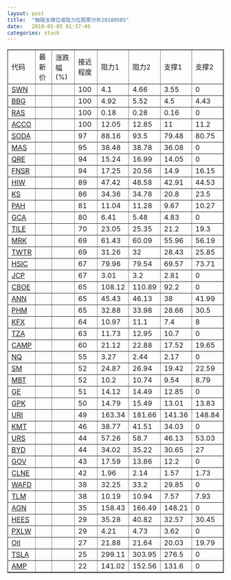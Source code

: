 ```yaml
---
layout: post
title:  "触碰支撑位或阻力位股票分析20180505"
date:   2018-05-05 01:37:49
categories: stock
---
```

<script type="text/javascript">
var stockList = []
stockList.push('gb_swn');
stockList.push('gb_bbg');
stockList.push('gb_ras');
stockList.push('gb_acco');
stockList.push('gb_soda');
stockList.push('gb_mas');
stockList.push('gb_qre');
stockList.push('gb_fnsr');
stockList.push('gb_hiw');
stockList.push('gb_ks');
stockList.push('gb_pah');
stockList.push('gb_gca');
stockList.push('gb_tile');
stockList.push('gb_mrk');
stockList.push('gb_twtr');
stockList.push('gb_hsic');
stockList.push('gb_jcp');
stockList.push('gb_cboe');
stockList.push('gb_ann');
stockList.push('gb_phm');
stockList.push('gb_kfx');
stockList.push('gb_tza');
stockList.push('gb_camp');
stockList.push('gb_nq');
stockList.push('gb_sm');
stockList.push('gb_mbt');
stockList.push('gb_ge');
stockList.push('gb_gpk');
stockList.push('gb_uri');
stockList.push('gb_kmt');
stockList.push('gb_urs');
stockList.push('gb_byd');
stockList.push('gb_gov');
stockList.push('gb_clne');
stockList.push('gb_wafd');
stockList.push('gb_tlm');
stockList.push('gb_agn');
stockList.push('gb_hees');
stockList.push('gb_pxlw');
stockList.push('gb_oii');
stockList.push('gb_tsla');
stockList.push('gb_amp');
</script>
<table border="1">
 <tr>
 <td>代码</td>
 <td>最新价</td>
 <td>涨跌幅(%)</td>
 <td>接近程度</td>
 <td>阻力1</td>
 <td>阻力2</td>
 <td>支撑1</td>
 <td>支撑2</td>
</tr>
  <tr id="swn" class="red">
  <td><a href="http://stock.finance.sina.com.cn/usstock/quotes/SWN.html" target="_blank">SWN</a></td><td></td><td></td><td>100</td><td>4.1</td><td>4.66</td><td>3.55</td><td>0</td></tr>
  <tr id="bbg" class="red">
  <td><a href="http://stock.finance.sina.com.cn/usstock/quotes/BBG.html" target="_blank">BBG</a></td><td></td><td></td><td>100</td><td>4.92</td><td>5.52</td><td>4.5</td><td>4.43</td></tr>
  <tr id="ras" class="red">
  <td><a href="http://stock.finance.sina.com.cn/usstock/quotes/RAS.html" target="_blank">RAS</a></td><td></td><td></td><td>100</td><td>0.18</td><td>0.28</td><td>0.16</td><td>0</td></tr>
  <tr id="acco" class="red">
  <td><a href="http://stock.finance.sina.com.cn/usstock/quotes/ACCO.html" target="_blank">ACCO</a></td><td></td><td></td><td>100</td><td>12.05</td><td>12.85</td><td>11</td><td>11.2</td></tr>
  <tr id="soda" class="red">
  <td><a href="http://stock.finance.sina.com.cn/usstock/quotes/SODA.html" target="_blank">SODA</a></td><td></td><td></td><td>97</td><td>88.16</td><td>93.5</td><td>79.48</td><td>80.75</td></tr>
  <tr id="mas" class="red">
  <td><a href="http://stock.finance.sina.com.cn/usstock/quotes/MAS.html" target="_blank">MAS</a></td><td></td><td></td><td>95</td><td>38.48</td><td>38.78</td><td>36.08</td><td>0</td></tr>
  <tr id="qre" class="red">
  <td><a href="http://stock.finance.sina.com.cn/usstock/quotes/QRE.html" target="_blank">QRE</a></td><td></td><td></td><td>94</td><td>15.24</td><td>16.99</td><td>14.05</td><td>0</td></tr>
  <tr id="fnsr" class="green">
  <td><a href="http://stock.finance.sina.com.cn/usstock/quotes/FNSR.html" target="_blank">FNSR</a></td><td></td><td></td><td>94</td><td>17.25</td><td>20.56</td><td>14.9</td><td>16.15</td></tr>
  <tr id="hiw" class="green">
  <td><a href="http://stock.finance.sina.com.cn/usstock/quotes/HIW.html" target="_blank">HIW</a></td><td></td><td></td><td>89</td><td>47.42</td><td>48.58</td><td>42.91</td><td>44.53</td></tr>
  <tr id="ks" class="red">
  <td><a href="http://stock.finance.sina.com.cn/usstock/quotes/KS.html" target="_blank">KS</a></td><td></td><td></td><td>86</td><td>34.36</td><td>34.78</td><td>20.8</td><td>23.5</td></tr>
  <tr id="pah" class="green">
  <td><a href="http://stock.finance.sina.com.cn/usstock/quotes/PAH.html" target="_blank">PAH</a></td><td></td><td></td><td>81</td><td>11.04</td><td>11.28</td><td>9.67</td><td>10.27</td></tr>
  <tr id="gca" class="green">
  <td><a href="http://stock.finance.sina.com.cn/usstock/quotes/GCA.html" target="_blank">GCA</a></td><td></td><td></td><td>80</td><td>6.41</td><td>5.48</td><td>4.83</td><td>0</td></tr>
  <tr id="tile" class="red">
  <td><a href="http://stock.finance.sina.com.cn/usstock/quotes/TILE.html" target="_blank">TILE</a></td><td></td><td></td><td>70</td><td>23.05</td><td>25.35</td><td>21.2</td><td>19.3</td></tr>
  <tr id="mrk" class="green">
  <td><a href="http://stock.finance.sina.com.cn/usstock/quotes/MRK.html" target="_blank">MRK</a></td><td></td><td></td><td>69</td><td>61.43</td><td>60.09</td><td>55.96</td><td>56.19</td></tr>
  <tr id="twtr" class="red">
  <td><a href="http://stock.finance.sina.com.cn/usstock/quotes/TWTR.html" target="_blank">TWTR</a></td><td></td><td></td><td>69</td><td>31.26</td><td>32</td><td>28.43</td><td>25.85</td></tr>
  <tr id="hsic" class="green">
  <td><a href="http://stock.finance.sina.com.cn/usstock/quotes/HSIC.html" target="_blank">HSIC</a></td><td></td><td></td><td>67</td><td>79.96</td><td>79.54</td><td>69.57</td><td>73.71</td></tr>
  <tr id="jcp" class="red">
  <td><a href="http://stock.finance.sina.com.cn/usstock/quotes/JCP.html" target="_blank">JCP</a></td><td></td><td></td><td>67</td><td>3.01</td><td>3.2</td><td>2.81</td><td>0</td></tr>
  <tr id="cboe" class="red">
  <td><a href="http://stock.finance.sina.com.cn/usstock/quotes/CBOE.html" target="_blank">CBOE</a></td><td></td><td></td><td>65</td><td>108.12</td><td>110.89</td><td>92.2</td><td>0</td></tr>
  <tr id="ann" class="red">
  <td><a href="http://stock.finance.sina.com.cn/usstock/quotes/ANN.html" target="_blank">ANN</a></td><td></td><td></td><td>65</td><td>45.43</td><td>46.13</td><td>38</td><td>41.99</td></tr>
  <tr id="phm" class="green">
  <td><a href="http://stock.finance.sina.com.cn/usstock/quotes/PHM.html" target="_blank">PHM</a></td><td></td><td></td><td>65</td><td>32.88</td><td>33.98</td><td>28.66</td><td>30.5</td></tr>
  <tr id="kfx" class="green">
  <td><a href="http://stock.finance.sina.com.cn/usstock/quotes/KFX.html" target="_blank">KFX</a></td><td></td><td></td><td>64</td><td>10.97</td><td>11.1</td><td>7.4</td><td>8</td></tr>
  <tr id="tza" class="green">
  <td><a href="http://stock.finance.sina.com.cn/usstock/quotes/TZA.html" target="_blank">TZA</a></td><td></td><td></td><td>63</td><td>11.73</td><td>12.95</td><td>10.7</td><td>0</td></tr>
  <tr id="camp" class="green">
  <td><a href="http://stock.finance.sina.com.cn/usstock/quotes/CAMP.html" target="_blank">CAMP</a></td><td></td><td></td><td>60</td><td>21.12</td><td>22.88</td><td>17.52</td><td>19.65</td></tr>
  <tr id="nq" class="green">
  <td><a href="http://stock.finance.sina.com.cn/usstock/quotes/NQ.html" target="_blank">NQ</a></td><td></td><td></td><td>55</td><td>3.27</td><td>2.44</td><td>2.17</td><td>0</td></tr>
  <tr id="sm" class="green">
  <td><a href="http://stock.finance.sina.com.cn/usstock/quotes/SM.html" target="_blank">SM</a></td><td></td><td></td><td>52</td><td>24.87</td><td>26.94</td><td>19.42</td><td>22.59</td></tr>
  <tr id="mbt" class="red">
  <td><a href="http://stock.finance.sina.com.cn/usstock/quotes/MBT.html" target="_blank">MBT</a></td><td></td><td></td><td>52</td><td>10.2</td><td>10.74</td><td>9.54</td><td>8.79</td></tr>
  <tr id="ge" class="red">
  <td><a href="http://stock.finance.sina.com.cn/usstock/quotes/GE.html" target="_blank">GE</a></td><td></td><td></td><td>51</td><td>14.12</td><td>14.49</td><td>12.85</td><td>0</td></tr>
  <tr id="gpk" class="green">
  <td><a href="http://stock.finance.sina.com.cn/usstock/quotes/GPK.html" target="_blank">GPK</a></td><td></td><td></td><td>50</td><td>14.79</td><td>15.49</td><td>13.01</td><td>13.83</td></tr>
  <tr id="uri" class="green">
  <td><a href="http://stock.finance.sina.com.cn/usstock/quotes/URI.html" target="_blank">URI</a></td><td></td><td></td><td>49</td><td>163.34</td><td>181.66</td><td>141.36</td><td>148.84</td></tr>
  <tr id="kmt" class="red">
  <td><a href="http://stock.finance.sina.com.cn/usstock/quotes/KMT.html" target="_blank">KMT</a></td><td></td><td></td><td>46</td><td>38.77</td><td>41.51</td><td>34.03</td><td>0</td></tr>
  <tr id="urs" class="green">
  <td><a href="http://stock.finance.sina.com.cn/usstock/quotes/URS.html" target="_blank">URS</a></td><td></td><td></td><td>44</td><td>57.26</td><td>58.7</td><td>46.13</td><td>53.03</td></tr>
  <tr id="byd" class="red">
  <td><a href="http://stock.finance.sina.com.cn/usstock/quotes/BYD.html" target="_blank">BYD</a></td><td></td><td></td><td>44</td><td>34.02</td><td>35.22</td><td>30.65</td><td>27</td></tr>
  <tr id="gov" class="red">
  <td><a href="http://stock.finance.sina.com.cn/usstock/quotes/GOV.html" target="_blank">GOV</a></td><td></td><td></td><td>43</td><td>17.59</td><td>13.86</td><td>12.2</td><td>0</td></tr>
  <tr id="clne" class="green">
  <td><a href="http://stock.finance.sina.com.cn/usstock/quotes/CLNE.html" target="_blank">CLNE</a></td><td></td><td></td><td>42</td><td>1.96</td><td>2.14</td><td>1.57</td><td>1.73</td></tr>
  <tr id="wafd" class="red">
  <td><a href="http://stock.finance.sina.com.cn/usstock/quotes/WAFD.html" target="_blank">WAFD</a></td><td></td><td></td><td>38</td><td>32.25</td><td>33.2</td><td>29.85</td><td>0</td></tr>
  <tr id="tlm" class="green">
  <td><a href="http://stock.finance.sina.com.cn/usstock/quotes/TLM.html" target="_blank">TLM</a></td><td></td><td></td><td>38</td><td>10.19</td><td>10.94</td><td>7.57</td><td>7.93</td></tr>
  <tr id="agn" class="green">
  <td><a href="http://stock.finance.sina.com.cn/usstock/quotes/AGN.html" target="_blank">AGN</a></td><td></td><td></td><td>35</td><td>158.43</td><td>166.49</td><td>148.21</td><td>0</td></tr>
  <tr id="hees" class="green">
  <td><a href="http://stock.finance.sina.com.cn/usstock/quotes/HEES.html" target="_blank">HEES</a></td><td></td><td></td><td>29</td><td>35.28</td><td>40.82</td><td>32.57</td><td>30.45</td></tr>
  <tr id="pxlw" class="red">
  <td><a href="http://stock.finance.sina.com.cn/usstock/quotes/PXLW.html" target="_blank">PXLW</a></td><td></td><td></td><td>29</td><td>4.21</td><td>4.73</td><td>3.62</td><td>0</td></tr>
  <tr id="oii" class="green">
  <td><a href="http://stock.finance.sina.com.cn/usstock/quotes/OII.html" target="_blank">OII</a></td><td></td><td></td><td>27</td><td>21.88</td><td>21.64</td><td>20.03</td><td>19.79</td></tr>
  <tr id="tsla" class="red">
  <td><a href="http://stock.finance.sina.com.cn/usstock/quotes/TSLA.html" target="_blank">TSLA</a></td><td></td><td></td><td>25</td><td>299.11</td><td>303.95</td><td>276.5</td><td>0</td></tr>
  <tr id="amp" class="green">
  <td><a href="http://stock.finance.sina.com.cn/usstock/quotes/AMP.html" target="_blank">AMP</a></td><td></td><td></td><td>22</td><td>141.02</td><td>152.56</td><td>131.6</td><td>0</td></tr>
</table>
